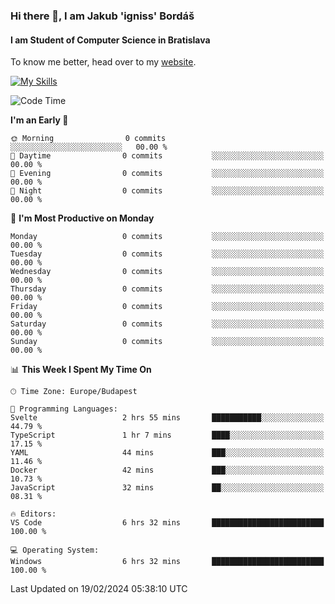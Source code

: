 ### Hi there 👋, I am Jakub 'igniss' Bordáš

#### I am Student of Computer Science in Bratislava
To know me better, head over to my [website](https://bordas.sk).

[![My Skills](https://skillicons.dev/icons?i=js,html,css,figma,svelte,java,kotlin,python,postgresql,typescript,nest,nodejs)](https://bordas.sk)


<!--START_SECTION:waka-->
![Code Time](http://img.shields.io/badge/Code%20Time-1%2C410%20hrs%2040%20mins-blue)

**I'm an Early 🐤** 

```text
🌞 Morning                0 commits           ░░░░░░░░░░░░░░░░░░░░░░░░░   00.00 % 
🌆 Daytime                0 commits           ░░░░░░░░░░░░░░░░░░░░░░░░░   00.00 % 
🌃 Evening                0 commits           ░░░░░░░░░░░░░░░░░░░░░░░░░   00.00 % 
🌙 Night                  0 commits           ░░░░░░░░░░░░░░░░░░░░░░░░░   00.00 % 
```
📅 **I'm Most Productive on Monday** 

```text
Monday                   0 commits           ░░░░░░░░░░░░░░░░░░░░░░░░░   00.00 % 
Tuesday                  0 commits           ░░░░░░░░░░░░░░░░░░░░░░░░░   00.00 % 
Wednesday                0 commits           ░░░░░░░░░░░░░░░░░░░░░░░░░   00.00 % 
Thursday                 0 commits           ░░░░░░░░░░░░░░░░░░░░░░░░░   00.00 % 
Friday                   0 commits           ░░░░░░░░░░░░░░░░░░░░░░░░░   00.00 % 
Saturday                 0 commits           ░░░░░░░░░░░░░░░░░░░░░░░░░   00.00 % 
Sunday                   0 commits           ░░░░░░░░░░░░░░░░░░░░░░░░░   00.00 % 
```


📊 **This Week I Spent My Time On** 

```text
🕑︎ Time Zone: Europe/Budapest

💬 Programming Languages: 
Svelte                   2 hrs 55 mins       ███████████░░░░░░░░░░░░░░   44.79 % 
TypeScript               1 hr 7 mins         ████░░░░░░░░░░░░░░░░░░░░░   17.15 % 
YAML                     44 mins             ███░░░░░░░░░░░░░░░░░░░░░░   11.46 % 
Docker                   42 mins             ███░░░░░░░░░░░░░░░░░░░░░░   10.73 % 
JavaScript               32 mins             ██░░░░░░░░░░░░░░░░░░░░░░░   08.31 % 

🔥 Editors: 
VS Code                  6 hrs 32 mins       █████████████████████████   100.00 % 

💻 Operating System: 
Windows                  6 hrs 32 mins       █████████████████████████   100.00 % 
```


 Last Updated on 19/02/2024 05:38:10 UTC
<!--END_SECTION:waka-->
